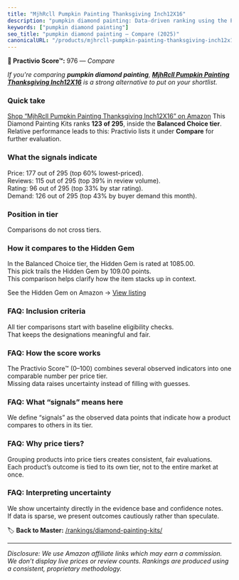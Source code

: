 ```yaml
---
title: "MjhRcll Pumpkin Painting Thanksgiving Inch12X16"
description: "pumpkin diamond painting: Data-driven ranking using the Practivio Score™. Positioned by quality, value, demand, findability, momentum."
keywords: ["pumpkin diamond painting"]
seo_title: "pumpkin diamond painting — Compare (2025)"
canonicalURL: "/products/mjhrcll-pumpkin-painting-thanksgiving-inch12x16-B0D5BJSJ52/"
---
```


**🛒 Practivio Score™:** 976 — _Compare_


*If you're comparing **pumpkin diamond painting**, **[MjhRcll Pumpkin Painting Thanksgiving Inch12X16](https://www.amazon.com/dp/B0D5BJSJ52?tag=practivio-20)** is a strong alternative to put on your shortlist.*
### Quick take
[Shop “MjhRcll Pumpkin Painting Thanksgiving Inch12X16” on Amazon](https://www.amazon.com/dp/B0D5BJSJ52?tag=practivio-20)
This Diamond Painting Kits ranks **123 of 295**, inside the **Balanced Choice tier**.  
Relative performance leads to this: Practivio lists it under **Compare** for further evaluation.

### What the signals indicate
Price: 177 out of 295 (top 60% lowest-priced).  
Reviews: 115 out of 295 (top 39% in review volume).  
Rating: 96 out of 295 (top 33% by star rating).  
Demand: 126 out of 295 (top 43% by buyer demand this month).

### Position in tier
Comparisons do not cross tiers.

### How it compares to the Hidden Gem
In the Balanced Choice tier, the Hidden Gem is rated at 1085.00.  
This pick trails the Hidden Gem by 109.00 points.  
This comparison helps clarify how the item stacks up in context.  

See the Hidden Gem on Amazon → [View listing](https://www.amazon.com/dp/B07P5YDBZR?tag=practivio-20)

### FAQ: Inclusion criteria
All tier comparisons start with baseline eligibility checks.  
That keeps the designations meaningful and fair.

### FAQ: How the score works
The Practivio Score™ (0–100) combines several observed indicators into one comparable number per price tier.  
Missing data raises uncertainty instead of filling with guesses.

### FAQ: What “signals” means here
We define “signals” as the observed data points that indicate how a product compares to others in its tier.

### FAQ: Why price tiers?
Grouping products into price tiers creates consistent, fair evaluations.  
Each product’s outcome is tied to its own tier, not to the entire market at once.

### FAQ: Interpreting uncertainty
We show uncertainty directly in the evidence base and confidence notes.  
If data is sparse, we present outcomes cautiously rather than speculate.

<!-- Missing template for Compare/CompareWithinPriceClass -->


🏷️ **Back to Master:** [/rankings/diamond-painting-kits/](/rankings/diamond-painting-kits/)

---
_Disclosure: We use Amazon affiliate links which may earn a commission. We don’t display live prices or review counts. Rankings are produced using a consistent, proprietary methodology._

